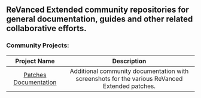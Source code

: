 ## ReVanced Extended community repositories for general documentation, guides and other related collaborative efforts.

### Community Projects:

| Project Name | Description |
|:--------:|:--------------:|
| [Patches Documentation](https://github.com/ReVanced-Extended-Community/Patches-Documentation) | Additional community documentation with screenshots for the various ReVanced Extended patches. |
